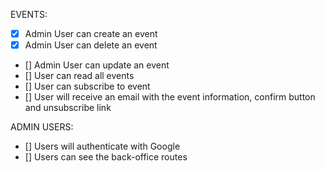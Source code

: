 EVENTS:

- [x] Admin User can create an event
- [x] Admin User can delete an event
- [] Admin User can update an event
- [] User can read all events
- [] User can subscribe to event
- [] User will receive an email with the event information, confirm button and unsubscribe link

ADMIN USERS:

- [] Users will authenticate with Google
- [] Users can see the back-office routes